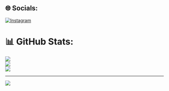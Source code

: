 
## 🌐 Socials:
[![Instagram](https://img.shields.io/badge/Instagram-%23E4405F.svg?logo=Instagram&logoColor=white)](https://instagram.com/flesruoy_evoll) 

# 📊 GitHub Stats:
![](https://github-readme-stats.vercel.app/api?username=NbRZyZ&theme=midnight-purple&hide_border=false&include_all_commits=false&count_private=false)<br/>
![](https://github-readme-streak-stats.herokuapp.com/?user=NbRZyZ&theme=midnight-purple&hide_border=false)<br/>
![](https://github-readme-stats.vercel.app/api/top-langs/?username=NbRZyZ&theme=midnight-purple&hide_border=false&include_all_commits=false&count_private=false&layout=compact)


---
[![](https://visitcount.itsvg.in/api?id=NbRZyZ&icon=7&color=11)](https://visitcount.itsvg.in)

<!-- Proudly created with GPRM ( https://gprm.itsvg.in ) -->
